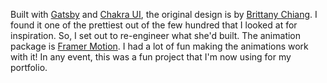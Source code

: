 Built with [Gatsby](https://www.gatsbyjs.com) and [Chakra UI](https://chakra-ui.com), the original design is by [Brittany Chiang](https://brittanychiang.com). I found it one of the prettiest out of the few hundred that I looked at for inspiration. So, I set out to re-engineer what she'd built. The animation package is [Framer Motion](https://www.framer.com/motion). I had a lot of fun making the animations work with it! In any event, this was a fun project that I'm now using for my portfolio.
